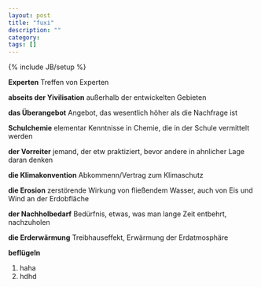 ```yaml
---
layout: post
title: "fuxi"
description: ""
category: 
tags: []
---
```

{% include JB/setup %}

**Experten**
Treffen von Experten

**abseits der Yivilisation**
außerhalb der entwickelten Gebieten

**das Überangebot**
Angebot, das wesentlich höher als die Nachfrage ist

**Schulchemie**
elementar Kenntnisse in Chemie, die in der Schule vermittelt werden

**der Vorreiter**
jemand, der etw praktiziert, bevor andere in ahnlicher Lage daran denken

**die Klimakonvention**
Abkommenn/Vertrag zum Klimaschutz

**die Erosion**
zerstörende Wirkung von fließendem Wasser, auch von Eis und Wind an der Erdobfläche

**der Nachholbedarf**
Bedürfnis, etwas, was man lange Zeit entbehrt, nachzuholen

**die Erderwärmung**
Treibhauseffekt, Erwärmung der Erdatmosphäre

**beflügeln**

1. haha
1. hdhd
